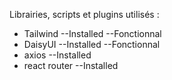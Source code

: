 Librairies, scripts et plugins utilisés :

- Tailwind --Installed --Fonctionnal
- DaisyUI --Installed --Fonctionnal
- axios --Installed
- react router --Installed
